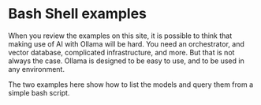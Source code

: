 # Bash Shell examples

When you review the examples on this site, it is possible to think that making use of AI with Ollama will be hard. You need an orchestrator, and vector database, complicated infrastructure, and more. But that is not always the case. Ollama is designed to be easy to use, and to be used in any environment.

The two examples here show how to list the models and query them from a simple bash script.
